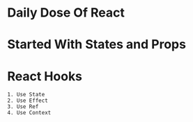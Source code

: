 
# Daily Dose Of React

# Started With States and Props

# React Hooks 

    1. Use State
    2. Use Effect
    3. Use Ref
    4. Use Context
